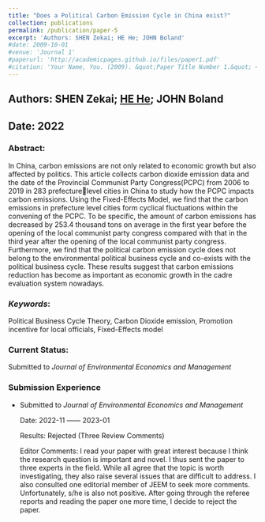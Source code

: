 ```yaml
---
title: "Does a Political Carbon Emission Cycle in China exist?"
collection: publications
permalink: /publication/paper-5
excerpt: 'Authors: SHEN Zekai; HE He; JOHN Boland'
#date: 2009-10-01
#venue: 'Journal 1'
#paperurl: 'http://academicpages.github.io/files/paper1.pdf'
#citation: 'Your Name, You. (2009). &quot;Paper Title Number 1.&quot; <i>Journal 1</i>. 1(1).'
---
```


## Authors: SHEN Zekai; [HE He](/references/reference_1); JOHN Boland

## Date: 2022

### Abstract:

In China, carbon emissions are not only related to economic growth but also affected by politics. This article collects carbon dioxide emission data and the date of the Provincial Communist Party Congress(PCPC) from 2006 to 2019 in 283 prefecturelevel cities in China to study how the PCPC impacts carbon emissions. Using the Fixed-Effects Model, we find that the carbon emissions in prefecture level cities form cyclical fluctuations within the convening of the PCPC. To be specific, the amount of
carbon emissions has decreased by 253.4 thousand tons on average in the first year before the opening of the local communist party congress compared with that in the third year after the opening of the local communist party congress. Furthermore, we find that the political carbon emission cycle does not belong to the environmental political business cycle and co-exists with the political business cycle. These results suggest that carbon emissions reduction has become as important as economic growth in the cadre evaluation system nowadays.

### *Keywords*: 
Political Business Cycle Theory, Carbon Dioxide emission, Promotion incentive for local officials, Fixed-Effects model

### Current Status:  
Submitted to *Journal of Environmental Economics and Management*



### Submission Experience


- Submitted to *Journal of Environmental Economics and Management*

  Date: 2022-11 —— 2023-01

  Results: Rejected (Three Review Comments)
  
  Editor Comments: I read your paper with great interest because I think the research question is important and novel. I thus sent the paper to three experts in the field. While all agree that the topic is worth investigating, they also raise several issues that are difficult to address. I also consulted one editorial member of JEEM to seek more comments. Unfortunately, s/he is also not positive. After going through the referee reports and reading the paper one more time, I decide to reject the paper.

<!-- - Submitted to *Journal of Environmental Management*

  Date: 2022-09 

  Results: Desk Rejection

  Editor Comments: No

- Submitted to *Climate Policy*

  Date: 2022-02 —— 2022-08

  Results: Rejected (Three Review Comments)

  Editor Comments: No

- Submitted to *Environmental Science and Policy*

  Date: 2022-09

  Results: Desk Rejection

  Editor Comments: No -->

     
  